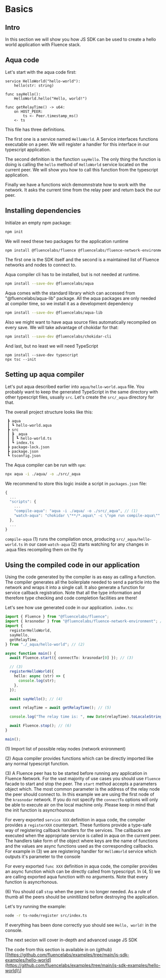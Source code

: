 # Basics

## Intro

In this section we will show you how JS SDK can be used to create a hello world application with Fluence stack.

## Aqua code

Let's start with the aqua code first:

```text
service HelloWorld("hello-world"):
    hello(str: string)

func sayHello():
    HelloWorld.hello("Hello, world!")

func getRelayTime() -> u64:
    on HOST_PEER:
        ts <- Peer.timestamp_ms()
    <- ts
```

This file has three definitions.

The first one is a service named `HelloWorld`. A Service interfaces functions executable on a peer. We will register a handler for this interface in our typescript application.

The second definition is the function `sayHello`. The only thing the function is doing is calling the `hello` method of `HelloWorld` service located on the current peer. We will show you how to call this function from the typescript application.

Finally we have a functions wich demomnstrate how to work with the network. It asks the current time from the relay peer and return back the our peer.

## Installing dependencies

Initialze an empty npm package:

```bash
npm init
```

We will need these two packages for the application runtime

```bash
npm install @fluencelabs/fluence @fluencelabs/fluence-network-environment
```

The first one is the SDK itself and the second is a maintained list of Fluence networks and nodes to connect to.

Aqua compiler cli has to be installed, but is not needed at runtime.

```bash
npm install --save-dev @fluencelabs/aqua
```

Aqua comes with the standard library which can accessed from "@fluencelabs/aqua-lib" package. All the aqua packages are only needed at compiler time, so we install it as a development dependency

```bash
npm install --save-dev @fluencelabs/aqua-lib
```

Also we might want to have aqua source files automatically recompiled on every save. We will take advantage of chokidar for that:

```bash
npm install --save-dev @fluencelabs/chokidar-cli
```

And last, but no least we will need TypeScript

```text
npm install --save-dev typescript
npx tsc --init
```

## Setting up aqua compiler

Let's put aqua described earlier into `aqua/hello-world.aqua` file. You probably want to keep the generated TypeScript in the same directory with other typescript files, usually `src`. Let's create the `src/_aqua` directory for that.

The overall project structure looks like this:

```text
 ┣ aqua
 ┃ ┗ hello-world.aqua
 ┣ src
 ┃ ┣ _aqua
 ┃ ┃ ┗ hello-world.ts
 ┃ ┗ index.ts
 ┣ package-lock.json
 ┣ package.json
 ┗ tsconfig.json
```

The Aqua compiler can be run with `npm`:

```bash
npx aqua -i ./aqua/ -o ./src/_aqua
```

We recommend to store this logic inside a script in `packages.json` file:

```javascript
{
  ...
  "scripts": {
    ...
    "compile-aqua": "aqua -i ./aqua/ -o ./src/_aqua", // (1)
    "watch-aqua": "chokidar \"**/*.aqua\" -c \"npm run compile-aqua\"" // (2)
  },
  ...
}
```

`compile-aqua` \(1\) runs the compilation once, producing `src/_aqua/hello-world.ts` in our case `watch-aqua` \(2\) starts watching for any changes in .aqua files recompiling them on the fly

## Using the compiled code in our application

Using the code generated by the compiler is as easy as calling a function. The compiler generates all the boilerplate needed to send a particle into the network and wraps it into a single call. It also generate a function for service callback registration. Note that all the type information and therefore type checking and code completion facilities are there!

Let's see how use generated code in our application. `index.ts`:

```typescript
import { Fluence } from "@fluencelabs/fluence";
import { krasnodar } from "@fluencelabs/fluence-network-environment"; // (1)
import {
  registerHelloWorld,
  sayHello,
  getRelayTime,
} from "./_aqua/hello-world"; // (2)

async function main() {
  await Fluence.start({ connectTo: krasnodar[0] }); // (3)

  // (3)
  registerHelloWorld({
    hello: async (str) => {
      console.log(str);
    },
  });

  await sayHello(); // (4)

  const relayTime = await getRelayTime(); // (5)

  console.log("The relay time is: ", new Date(relayTime).toLocaleString());

  await Fluence.stop(); // (6)
}

main();
```

\(1\) Import list of possible relay nodes \(network enironment\)

\(2\) Aqua compiler provides functions which can be directly imported like any normal typescript function.

\(3\) A Fluence peer has to be started before running any application in Fluence Network. For the vast majority of use cases you should use `Fluence` facade to start and stop the peer. The `start` method accepts a parameters object which. The most common parameter is the address of the relay node the peer should connect to. In this example we are using the first node of the `krasnodar` network. If you do not specify the `connectTo` options will only be able to execute air on the local machine only. Please keep in mind that the init function is asyncrhounous

For every exported `service XXX` definition in aqua code, the compiler provides a `registerXXX` counterpart. These funtions provide a type-safe way of registering callback handlers for the services. The callbacks are executed when the appropriate service is called in aqua on the current peer. The handlers take form of the object where keys are the name of functions and the values are async functions used as the corresponding callbacks. For example in \(3\) we are registering handler for `HelloWorld` service which outputs it's parameter to the console

For every exported `func XXX` definition in aqua code, the compiler provides an async function which can be directly called from typescripyt. In \(4, 5\) we are calling exported aqua function with no arguments. Note that every function is asyncrhonous.

\(6\) You should call `stop` when the peer is no longer needed. As a rule of thumb all the peers should be uninitilized before destroying the application.

Let's try running the example:

```bash
node -r ts-node/register src/index.ts
```

If everything has been done correctly yuo should see `Hello, world!` in the console.

The next secion will cover in-depth and advanced usage JS SDK

The code from this section is available in on \(github\)\[[https://github.com/fluencelabs/examples/tree/main/js-sdk-examples/hello-world](https://github.com/fluencelabs/examples/tree/main/js-sdk-examples/hello-world)\]

